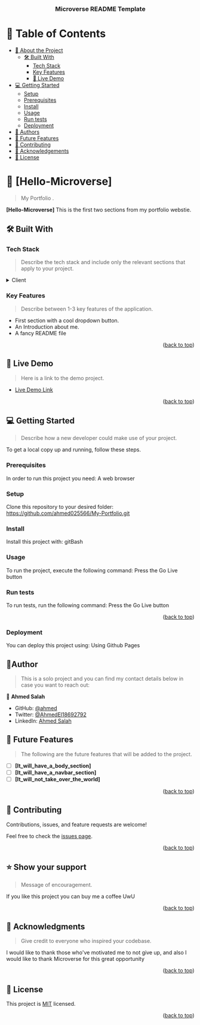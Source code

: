 <a name="readme-top"></a>

<div align="center">
  <h3><b>Microverse README Template</b></h3>
</div>

<!-- TABLE OF CONTENTS -->

# 📗 Table of Contents

- [📖 About the Project](#about-project)
  - [🛠 Built With](#built-with)
    - [Tech Stack](#tech-stack)
    - [Key Features](#key-features)
    - [🚀 Live Demo](#live-demo)
- [💻 Getting Started](#getting-started)
  - [Setup](#setup)
  - [Prerequisites](#prerequisites)
  - [Install](#install)
  - [Usage](#usage)
  - [Run tests](#run-tests)
  - [Deployment](#triangular_flag_on_post-deployment)
- [👥 Authors](#authors)
- [🔭 Future Features](#future-features)
- [🤝 Contributing](#contributing)
- [🙏 Acknowledgements](#acknowledgements)
- [📝 License](#license)

<!-- PROJECT DESCRIPTION -->

# 📖 [Hello-Microverse] <a name="about-project"></a>

> My Portfolio .

**[Hello-Microverse]** This is the first two sections from my portfolio webstie.

## 🛠 Built With <a name="built-with"></a>

### Tech Stack <a name="tech-stack"></a>

> Describe the tech stack and include only the relevant sections that apply to your project.

<details>
  <summary>Client</summary>
  <ul>
    <li><p>HTML</p></li>
    <li><p>CSS</p></li>
  </ul>
</details>

<!-- Features -->

### Key Features <a name="key-features"></a>

> Describe between 1-3 key features of the application.

- First section with a cool dropdown button. 
- An Introduction about me.
- A fancy README file

<p align="right">(<a href="#readme-top">back to top</a>)</p>

<!-- LIVE DEMO -->

## 🚀 Live Demo <a name="live-demo"></a>

> Here is a link to the demo project.

- [Live Demo Link](https://yourdeployedapplicationlink.com)

<p align="right">(<a href="#readme-top">back to top</a>)</p>

<!-- GETTING STARTED -->

## 💻 Getting Started <a name="getting-started"></a>

> Describe how a new developer could make use of your project.

To get a local copy up and running, follow these steps.

### Prerequisites

In order to run this project you need:
    A web browser

### Setup

Clone this repository to your desired folder:
    https://github.com/ahmed025566/My-Portfolio.git
### Install

Install this project with:
    gitBash

### Usage

To run the project, execute the following command:
    Press the Go Live button 

### Run tests

To run tests, run the following command:
    Press the Go Live button 

<p align="right">(<a href="#readme-top">back to top</a>)</p>

### Deployment

You can deploy this project using:
    Using Github Pages

<!-- AUTHORS -->

## 👤Author <a name="author"></a>

> This is a solo project and you can find my contact details below in case you want to reach out:

👤 **Ahmed Salah**

- GitHub: [@ahmed](https://github.com/ahmed025566)
- Twitter: [@AhmedEl18692792](https://twitter.com/AhmedEl18692792)
- LinkedIn: [Ahmed Salah](https://www.linkedin.com/in/ahmed-salah025566)

<!-- FUTURE FEATURES -->

## 🔭 Future Features <a name="future-features"></a>

> The following are the future features that will be added to the project.

- [ ] **[It_will_have_a_body_section]**
- [ ] **[It_will_have_a_navbar_section]**
- [ ] **[It_will_not_take_over_the_world]**

<p align="right">(<a href="#readme-top">back to top</a>)</p>

<!-- CONTRIBUTING -->

## 🤝 Contributing <a name="contributing"></a>

Contributions, issues, and feature requests are welcome!

Feel free to check the [issues page](../../issues/).

<p align="right">(<a href="#readme-top">back to top</a>)</p>

<!-- SUPPORT -->

## ⭐️ Show your support <a name="support"></a>

> Message of encouragement.

If you like this project you can buy me a coffee UwU

<p align="right">(<a href="#readme-top">back to top</a>)</p>

<!-- ACKNOWLEDGEMENTS -->

## 🙏 Acknowledgments <a name="acknowledgements"></a>

> Give credit to everyone who inspired your codebase.

I would like to thank those who've motivated me to not give up, and also I would like to thank Microverse for this great opportunity

<p align="right">(<a href="#readme-top">back to top</a>)</p>

<!-- LICENSE -->

## 📝 License <a name="license"></a>

This project is [MIT](./LICENSE) licensed.

<p align="right">(<a href="#readme-top">back to top</a>)</p>